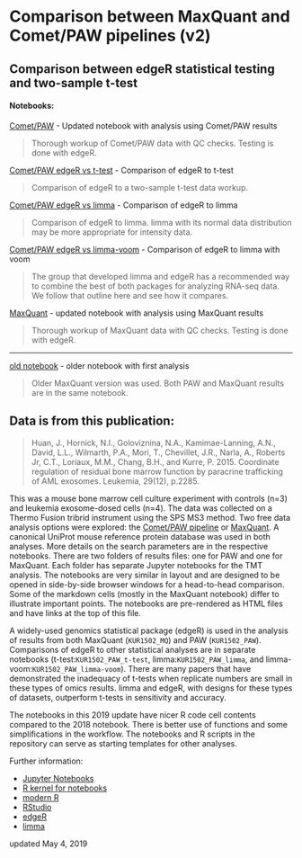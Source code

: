 # Comparison between MaxQuant and Comet/PAW pipelines (v2)

## Comparison between edgeR statistical testing and two-sample t-test

#### Notebooks:

[Comet/PAW](https://pwilmart.github.io/TMT_analysis_examples/KUR1502_PAW.html) - Updated notebook with analysis using Comet/PAW results

> Thorough workup of Comet/PAW data with QC checks. Testing is done with edgeR.

[Comet/PAW edgeR vs t-test](https://pwilmart.github.io/TMT_analysis_examples/KUR1502_PAW_t-test.html) - Comparison of edgeR to t-test

> Comparison of edgeR to a two-sample t-test data workup.

[Comet/PAW edgeR vs limma](https://pwilmart.github.io/TMT_analysis_examples/KUR1502_PAW_limma.html) - Comparison of edgeR to limma

> Comparison of edgeR to limma. limma with its normal data distribution may be more appropriate for intensity data.

[Comet/PAW edgeR vs limma-voom](https://pwilmart.github.io/TMT_analysis_examples/KUR1502_PAW_limma-voom.html) - Comparison of edgeR to limma with voom

> The group that developed limma and edgeR has a recommended way to combine the best of both packages for analyzing RNA-seq data. We follow that outline here and see how it compares.

[MaxQuant](https://pwilmart.github.io/TMT_analysis_examples/KUR1502_MQ.html) - updated notebook with analysis using MaxQuant results

> Thorough workup of MaxQuant data with QC checks. Testing is done with edgeR.

---

[old notebook](https://pwilmart.github.io/TMT_analysis_examples/KUR1502_MQ_PAW.html) - older notebook with first analysis

> Older MaxQuant version was used. Both PAW and MaxQuant results are in the same notebook.

## Data is from this publication:
> Huan, J., Hornick, N.I., Goloviznina, N.A., Kamimae-Lanning, A.N., David, L.L., Wilmarth, P.A., Mori, T., Chevillet, J.R., Narla, A., Roberts Jr, C.T., Loriaux, M.M., Chang, B.H., and Kurre, P. 2015. Coordinate regulation of residual bone marrow function by paracrine trafficking of AML exosomes. Leukemia, 29(12), p.2285.

This was a mouse bone marrow cell culture experiment with controls (n=3) and leukemia exosome-dosed cells (n=4). The data was collected on a Thermo Fusion tribrid instrument using the SPS MS3 method. Two free data analysis options were explored: the [Comet/PAW pipeline](https://github.com/pwilmart/PAW_pipeline.git) or [MaxQuant](https://www.maxquant.org). A canonical UniProt mouse reference protein database was used in both analyses. More details on the search parameters are in the respective notebooks. There are two folders of results files: one for PAW and one for MaxQuant. Each folder has separate Jupyter notebooks for the TMT analysis. The notebooks are very similar in layout and are designed to be opened in side-by-side browser windows for a head-to-head comparison. Some of the markdown cells (mostly in the MaxQuant notebook) differ to illustrate important points. The notebooks are pre-rendered as HTML files and have links at the top of this file.

A widely-used genomics statistical package (edgeR) is used in the analysis of results from both MaxQuant (`KUR1502_MQ`) and PAW (`KUR1502_PAW`). Comparisons of edgeR to other statistical analyses are in separate notebooks (t-test:`KUR1502_PAW_t-test`, limma:`KUR1502_PAW_limma`, and limma-voom:`KUR1502_PAW_limma-voom`). There are many papers that have demonstrated the inadequacy of t-tests when replicate numbers are small in these types of omics results. limma and edgeR, with designs for these types of datasets, outperform t-tests in sensitivity and accuracy.

The notebooks in this 2019 update have nicer R code cell contents compared to the 2018 notebook. There is better use of functions and some simplifications in the workflow. The notebooks and R scripts in the repository can serve as starting templates for other analyses.

Further information:

- [Jupyter Notebooks](https://jupyter.org/)
- [R kernel for notebooks](https://irkernel.github.io/)
- [modern R](https://r4ds.had.co.nz/)
- [RStudio](https://www.rstudio.com/)
- [edgeR](https://bioconductor.org/packages/release/bioc/html/edgeR.html)
- [limma](http://bioconductor.org/packages/release/bioc/html/limma.html)


updated May 4, 2019
